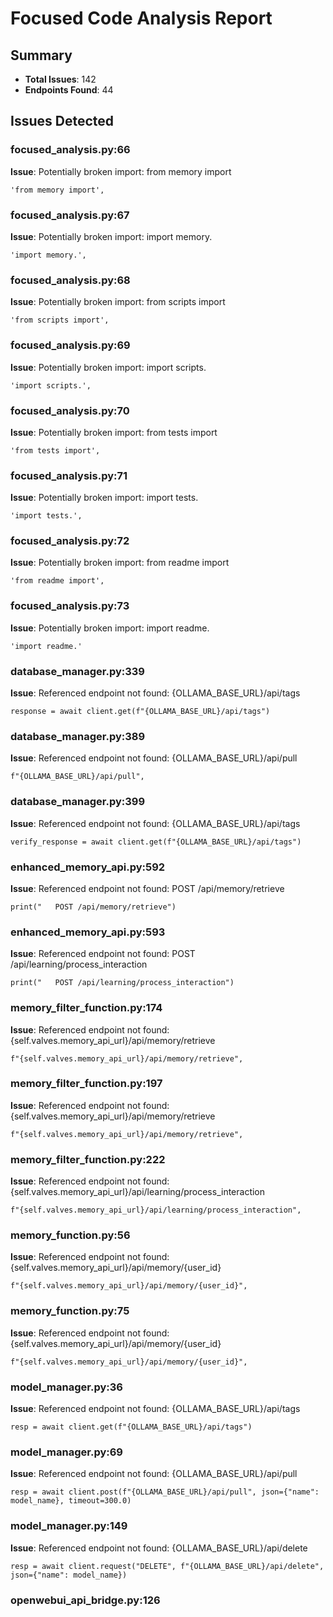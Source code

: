 # Focused Code Analysis Report

## Summary
- **Total Issues**: 142
- **Endpoints Found**: 44

## Issues Detected

### focused_analysis.py:66
**Issue**: Potentially broken import: from memory import

```
'from memory import',
```

### focused_analysis.py:67
**Issue**: Potentially broken import: import memory.

```
'import memory.',
```

### focused_analysis.py:68
**Issue**: Potentially broken import: from scripts import

```
'from scripts import',
```

### focused_analysis.py:69
**Issue**: Potentially broken import: import scripts.

```
'import scripts.',
```

### focused_analysis.py:70
**Issue**: Potentially broken import: from tests import

```
'from tests import',
```

### focused_analysis.py:71
**Issue**: Potentially broken import: import tests.

```
'import tests.',
```

### focused_analysis.py:72
**Issue**: Potentially broken import: from readme import

```
'from readme import',
```

### focused_analysis.py:73
**Issue**: Potentially broken import: import readme.

```
'import readme.'
```

### database_manager.py:339
**Issue**: Referenced endpoint not found: {OLLAMA_BASE_URL}/api/tags

```
response = await client.get(f"{OLLAMA_BASE_URL}/api/tags")
```

### database_manager.py:389
**Issue**: Referenced endpoint not found: {OLLAMA_BASE_URL}/api/pull

```
f"{OLLAMA_BASE_URL}/api/pull",
```

### database_manager.py:399
**Issue**: Referenced endpoint not found: {OLLAMA_BASE_URL}/api/tags

```
verify_response = await client.get(f"{OLLAMA_BASE_URL}/api/tags")
```

### enhanced_memory_api.py:592
**Issue**: Referenced endpoint not found:    POST /api/memory/retrieve

```
print("   POST /api/memory/retrieve")
```

### enhanced_memory_api.py:593
**Issue**: Referenced endpoint not found:    POST /api/learning/process_interaction

```
print("   POST /api/learning/process_interaction")
```

### memory_filter_function.py:174
**Issue**: Referenced endpoint not found: {self.valves.memory_api_url}/api/memory/retrieve

```
f"{self.valves.memory_api_url}/api/memory/retrieve",
```

### memory_filter_function.py:197
**Issue**: Referenced endpoint not found: {self.valves.memory_api_url}/api/memory/retrieve

```
f"{self.valves.memory_api_url}/api/memory/retrieve",
```

### memory_filter_function.py:222
**Issue**: Referenced endpoint not found: {self.valves.memory_api_url}/api/learning/process_interaction

```
f"{self.valves.memory_api_url}/api/learning/process_interaction",
```

### memory_function.py:56
**Issue**: Referenced endpoint not found: {self.valves.memory_api_url}/api/memory/{user_id}

```
f"{self.valves.memory_api_url}/api/memory/{user_id}",
```

### memory_function.py:75
**Issue**: Referenced endpoint not found: {self.valves.memory_api_url}/api/memory/{user_id}

```
f"{self.valves.memory_api_url}/api/memory/{user_id}",
```

### model_manager.py:36
**Issue**: Referenced endpoint not found: {OLLAMA_BASE_URL}/api/tags

```
resp = await client.get(f"{OLLAMA_BASE_URL}/api/tags")
```

### model_manager.py:69
**Issue**: Referenced endpoint not found: {OLLAMA_BASE_URL}/api/pull

```
resp = await client.post(f"{OLLAMA_BASE_URL}/api/pull", json={"name": model_name}, timeout=300.0)
```

### model_manager.py:149
**Issue**: Referenced endpoint not found: {OLLAMA_BASE_URL}/api/delete

```
resp = await client.request("DELETE", f"{OLLAMA_BASE_URL}/api/delete", json={"name": model_name})
```

### openwebui_api_bridge.py:126
